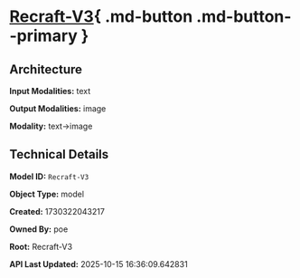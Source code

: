 # [Recraft-V3](https://poe.com/Recraft-V3){ .md-button .md-button--primary }

## Architecture

**Input Modalities:** text

**Output Modalities:** image

**Modality:** text->image


## Technical Details

**Model ID:** `Recraft-V3`

**Object Type:** model

**Created:** 1730322043217

**Owned By:** poe

**Root:** Recraft-V3

**API Last Updated:** 2025-10-15 16:36:09.642831
